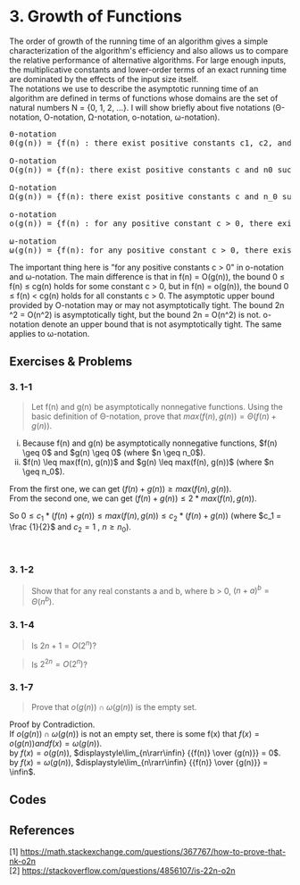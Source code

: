 
# 3. Growth of Functions  

The order of growth of the running time of an algorithm gives a simple characterization of the algorithm's efficiency and also allows us to compare the relative performance of alternative algorithms. For large enough inputs, the multiplicative constants and lower-order terms of an exact running time are dominated by the effects of the input size itself.  
The notations we use to describe the asymptotic running time of an algorithm are defined in terms of functions whose domains are the set of natural numbers N = {0, 1, 2, ...}. I will show briefly about five notations (Θ-notation, O-notation, Ω-notation, o-notation, ω-notation).  

<pre>
Θ-notation  
Θ(g(n)) = {f(n) : there exist positive constants c1, c2, and n0 such that 0 ≤ c1 g(n) ≤ f(n) ≤ c2 g(n) for all n ≥ n0}.

O-notation  
O(g(n)) = {f(n): there exist positive constants c and n0 such that 0 ≤ f(n) ≤ cg(n) for all n ≥ n0}.

Ω-notation  
Ω(g(n)) = {f(n): there exist positive constants c and n_0 such that 0 ≤ cg(n) ≤ f(n) for all n ≥ n0}. 

o-notation  
o(g(n)) = {f(n) : for any positive constant c > 0, there exists a constant n0 > 0 such that 0 ≤ f(n) < cg(n) for all n ≥ n0}. 

ω-notation  
ω(g(n)) = {f(n): for any positive constant c > 0, there exists a constant n0 > 0 such that 0 ≤cg(n) < f(n) for all n ≥ n0}. 
</pre>

The important thing here is "for any positive constants c > 0"  in o-notation and ω-notation. The main difference is that in f(n) = O(g(n)), the bound 0 ≤ f(n) ≤ cg(n) holds for some constant c > 0, but in f(n) = o(g(n)), the bound 0 ≤ f(n) < cg(n) holds for all constants c > 0. The asymptotic upper bound provided by O-notation may or may not asymptotically tight. The bound 2n ^2 = O(n^2) is asymptotically tight, but the bound 2n = O(n^2) is not. o-notation denote an upper bound that is not asymptotically tight. The same applies to ω-notation.  

## Exercises & Problems

### 3. 1-1
> Let f(n) and g(n) be asymptotically nonnegative functions. Using the basic definition of Θ-notation, prove that $max(f(n), g(n)) = Θ(f(n) + g(n))$. 

<ol type="i">
  <li> Because f(n) and g(n) be asymptotically nonnegative functions, $f(n) \geq 0$ and $g(n) \geq 0$ (where $n \geq n_0$).</li>
  <li> $f(n) \leq max(f(n), g(n))$ and $g(n) \leq max(f(n), g(n))$ (where $n \geq n_0$).</li>
</ol>  

From the first one, we can get $(f(n) + g(n)) \geq max(f(n), g(n))$.  
From the second one, we can get $(f(n) + g(n)) \leq 2* max(f(n), g(n))$.  

So $0 \leq c_1 * (f(n) + g(n)) \leq max(f(n), g(n)) \leq c_2 * (f(n) + g(n))$ (where $c_1 = \frac {1}{2}$ and $c_2 = 1$ , $n \geq n_0$).  

<br>

### 3. 1-2
> Show that for any real constants a and b, where b > 0, $(n + a)^b = Θ(n^b)$.


### 3. 1-4
> Is $2n+1 = O(2^n)$? 

> Is $2^{2n} = O(2^n)$?


### 3. 1-7
> Prove that $o(g(n)) ∩ ω(g(n))$ is the empty set.

Proof by Contradiction.  
If $o(g(n)) ∩ ω(g(n))$ is not an empty set, there is some f(x) that $f(x) = o(g(n)) and f(x) = ω(g(n))$.  
by $f(x) = o(g(n))$, $displaystyle\lim_{n\rarr\infin} {{f(n)} \over {g(n)}} = 0$.  
by $f(x) = ω(g(n))$, $displaystyle\lim_{n\rarr\infin} {{f(n)} \over {g(n)}} = \infin$.  


## Codes

## References
[1] https://math.stackexchange.com/questions/367767/how-to-prove-that-nk-o2n  
[2] https://stackoverflow.com/questions/4856107/is-22n-o2n  

